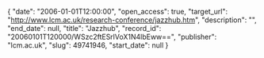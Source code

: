 {
  "date": "2006-01-01T12:00:00", 
  "open_access": true, 
  "target_url": "http://www.lcm.ac.uk/research-conference/jazzhub.htm", 
  "description": "", 
  "end_date": null, 
  "title": "Jazzhub", 
  "record_id": "20060101T120000/WSzc2ftESrlVoX1N4lbEww==", 
  "publisher": "lcm.ac.uk", 
  "slug": 49741946, 
  "start_date": null
}

